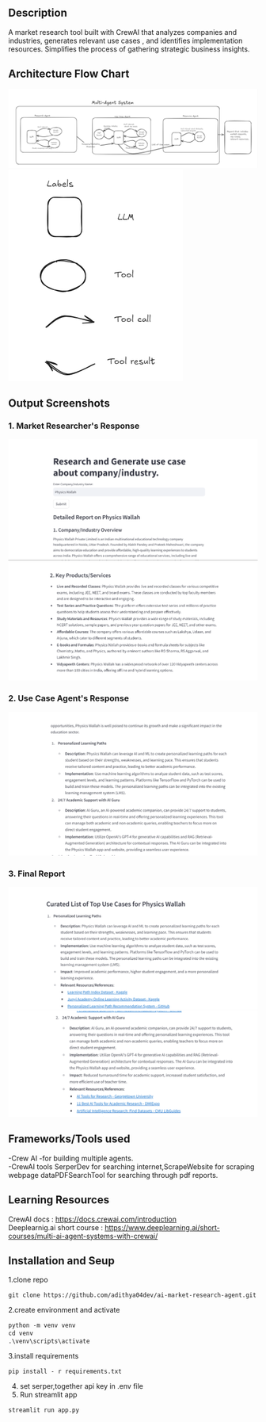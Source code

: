 ## Description  
A market research tool built with CrewAI that analyzes companies and industries, generates relevant use cases , and identifies implementation resources. 
Simplifies the process of gathering strategic business insights.     
  


## Architecture Flow Chart
![Architecture Diagram 1](./images/Screenshot%202024-10-25%20115531.png)
![Architecture Diagram 2](./images/Screenshot%202024-10-25%20115702.png)

## Output Screenshots

### 1. Market Researcher's Response
![Market Research Output 1](./images/Screenshot%202024-10-25%20124129.png)
![Market Research Output 2](./images/Screenshot%202024-10-25%20124138.png)

### 2. Use Case Agent's Response
![Use Case Output](./images/Screenshot%202024-10-25%20124204.png)

### 3. Final Report
![Final Report 1](./images/Screenshot%202024-10-25%20124212.png)
![Final Report 2](./images/Screenshot%202024-10-25%20124219.png)
  


## Frameworks/Tools used   
-Crew AI -for building multiple agents.   
-CrewAI tools SerperDev for searching internet,ScrapeWebsite for scraping webpage dataPDFSearchTool for searching through pdf reports.      
  
## Learning Resources  
CrewAI docs : https://docs.crewai.com/introduction  
Deeplearnig.ai short course : https://www.deeplearning.ai/short-courses/multi-ai-agent-systems-with-crewai/  


## Installation  and Seup
1.clone repo  
```
git clone https://github.com/adithya04dev/ai-market-research-agent.git  
```
2.create environment and activate  
```
python -m venv venv    
cd venv    
.\venv\scripts\activate   
```
3.install requirements  
```
pip install - r requirements.txt   
```
4. set serper,together api key in .env file
5. Run streamlit app 
```  
streamlit run app.py  
```

